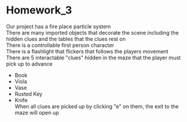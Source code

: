 # Homework_3
Our project has a fire place particle system  
There are many imported objects that decorate the scene including the hidden clues and the tables that the clues rest on  
There is a controllable first person character  
There is a flashlight that flickers that follows the players movement  
There are 5 interactable "clues" hidden in the maze that the player must pick up to advance  
  - Book
  - Viola
  - Vase
  - Rusted Key
  - Knife  
When all clues are picked up by clicking "e" on them, the exit to the maze will open up  
